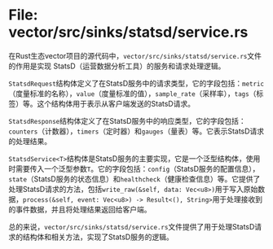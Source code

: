 # File: vector/src/sinks/statsd/service.rs

在Rust生态vector项目的源代码中，`vector/src/sinks/statsd/service.rs`文件的作用是实现 StatsD（运营数据分析工具）的服务和请求处理逻辑。

`StatsdRequest`结构体定义了在StatsD服务中的请求类型，它的字段包括：`metric`（度量标准的名称），`value`（度量标准的值），`sample_rate`（采样率），`tags`（标签）等。这个结构体用于表示从客户端发送的StatsD请求。

`StatsdResponse`结构体定义了在StatsD服务中的响应类型，它的字段包括：`counters`（计数器），`timers`（定时器）和`gauges`（量表）等。它表示StatsD请求的处理结果。

`StatsdService<T>`结构体是StatsD服务的主要实现，它是一个泛型结构体，使用时需要传入一个泛型参数`T`。它的字段包括：`config`（StatsD服务的配置信息），`state`（StatsD服务的状态信息）和`healthcheck`（健康检查信息）等。它提供了处理StatsD请求的方法，包括`write_raw(&self, data: Vec<u8>)`用于写入原始数据，`process(&self, event: Vec<u8>) -> Result<(), String>`用于处理接收到的事件数据，并且将处理结果返回给客户端。

总的来说，`vector/src/sinks/statsd/service.rs`文件提供了用于处理StatsD请求的结构体和相关方法，实现了StatsD服务的逻辑。

